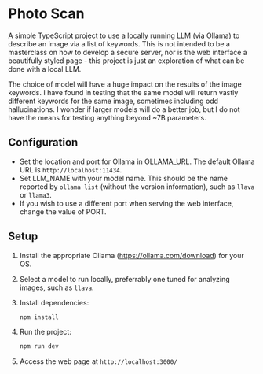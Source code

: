 # Photo Scan

A simple TypeScript project to use a locally running LLM (via Ollama) to describe an image via a list of keywords. This is not intended to be a masterclass on how to develop a secure server, nor is the web interface a beautifully styled page - this project is just an exploration of what can be done with a local LLM.

The choice of model will have a huge impact on the results of the image keywords. I have found in testing that the same model will return vastly different keywords for the same image, sometimes including odd hallucinations. I wonder if larger models will do a better job, but I do not have the means for testing anything beyond ~7B parameters.

## Configuration

- Set the location and port for Ollama in OLLAMA_URL. The default Ollama URL is `http://localhost:11434`.
- Set LLM_NAME with your model name. This should be the name reported by `ollama list` (without the version information), such as `llava` or `llama3`.
- If you wish to use a different port when serving the web interface, change the value of PORT.

## Setup

1. Install the appropriate Ollama (https://ollama.com/download) for your OS.

2. Select a model to run locally, preferrably one tuned for analyzing images, such as `llava`.

3. Install dependencies:
   ```bash
   npm install
   ```

4. Run the project:
   ```bash
   npm run dev
   ```

5. Access the web page at `http://localhost:3000/`

